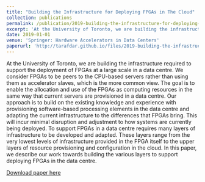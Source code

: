 ```yaml
---
title: "Building the Infrastructure for Deploying FPGAs in The Cloud"
collection: publications
permalink: /publication/2019-building-the-infrastructure-for-deploying-fpgas-in-the-cloud
excerpt: 'At the University of Toronto, we are building the infrastructure required to support the deployment of FPGAs at a large scale in a data centre. We consider FPGAs to be peers to the CPU-based servers rather than using them as accelerator slaves, which is the more common view. The goal is to enable the allocation and use of the FPGAs as computing resources in the same way that current servers are provisioned in a data centre. Our approach is to build on the existing knowledge and experience with provisioning software-based processing elements in the data centre and adapting the current infrastructure to the differences that FPGAs bring. This will incur minimal disruption and adjustment to how systems are currently being deployed. To support FPGAs in a data centre requires many layers of infrastructure to be developed and adapted. These layers range from the very lowest levels of infrastructure provided in the FPGA itself to the upper layers of resource provisioning and configuration in the cloud. In this paper, we describe our work towards building the various layers to support deploying FPGAs in the data centre.'
date: 2019-01-01
venue: 'Springer: Hardware Accelerators in Data Centers'
paperurl: 'http://tarafdar.github.io/files/2019-building-the-infrastructure-for-deploying-fpgas-in-the-cloud.pdf'
---
```


At the University of Toronto, we are building the infrastructure required to support the deployment of FPGAs at a large scale in a data centre. We consider FPGAs to be peers to the CPU-based servers rather than using them as accelerator slaves, which is the more common view. The goal is to enable the allocation and use of the FPGAs as computing resources in the same way that current servers are provisioned in a data centre. Our approach is to build on the existing knowledge and experience with provisioning software-based processing elements in the data centre and adapting the current infrastructure to the differences that FPGAs bring. This will incur minimal disruption and adjustment to how systems are currently being deployed. To support FPGAs in a data centre requires many layers of infrastructure to be developed and adapted. These layers range from the very lowest levels of infrastructure provided in the FPGA itself to the upper layers of resource provisioning and configuration in the cloud. In this paper, we describe our work towards building the various layers to support deploying FPGAs in the data centre.





[Download paper here](http://tarafdar.github.io/files/2019-building-the-infrastructure-for-deploying-fpgas-in-the-cloud.pdf)

